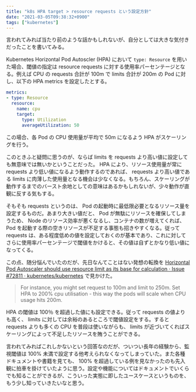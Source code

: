 ```yaml
---
title: "k8s HPA target > resource requests という設定方針"
date: "2021-03-05T09:38:32+0900"
tags: ["kubernetes"]
---
```


言われてみれば当たり前のような話かもしれないが、自分としては大きな気付きだったことを書いてみる。

Kubernetes Horizontal Pod Autoscler (HPA) において `type: Resource` を用いた場合、閾値の指定は resource requests に対する使用率パーセンテージとなる。例えば CPU の requests 合計が 100m で limits 合計が 200m の Pod に対し、以下の HPA metrics を設定したとする。

```yaml
metrics:
- type: Resource
  resource:
    name: cpu
    target:
      type: Utilization
      averageUtilization: 50
```

この場合、各 Pod の CPU 使用量が平均で 50m になるよう HPA がスケーリングを行う。

このときふと疑問に思うのが、ならば limits を requests より高い値に設定しても無意味では無いかということだった。 HPA により、リソース使用量が常に requests より低い値になるよう動作するのであれば、 requests より高い値である limits に肉薄した使用量となる機会は少なくなる。もちろん、スケーリングが動作するまでのバースト余地としての意味はあるかもしれないが、少々動作が直観に反する気もする。

そもそも requests というのは、 Pod の起動時に最低限必要となるリソース量を設定するものだ。あまり大きい値だと、 Pod が無駄にリソースを確保してしまうため、 Node のリソース効率が悪くなるし、コンテナの数が増えてくれば、 Pod を起動する際の空きリソースが不足する事態も招きやすくなる。従って requests は、ある程度低めの値を設定しておくのが基本であり、これに対してさらに使用率パーセンテージで閾値をかけると、その値は自ずとかなり低い値になってくる。

この点、随分悩んでいたのだが、先日なんてことはない発想の転換を [Horizontal Pod Autoscaler should use resource limit as its base for calculation · Issue #72811 · kubernetes/kubernetes](https://github.com/kubernetes/kubernetes/issues/72811) で見かけた。

> For instance, you might set request to 100m and limit to 250m. Set HPA to 200% cpu utilisation - this way the pods will scale when CPU usage hits 200m.

HPA の閾値は 100％ を超過した値にも設定できる。従って requests の値よりも高く、 limits に対しては余裕のあるところで閾値設定をする。すると requests よりも多くの CPU を普段は使いながらも、 limits が近づいてくればスケーリングによって不足したリソースを賄うことができる。

言われてみればこれしかないという回答なのだが、ついつい長年の経験から、監視閾値は 100% 未満で設定する他考えられなくなってしまっていた。また各種ドキュメントや書籍を見ても、 100% を超過している例を見なかったのも先入観に拍車を掛けていたように思う。設定や機能についてはドキュメントでいくらでも知ることができるが、こういった実態に即したユースケースというものを、もう少し知っていきたいなと思う。

